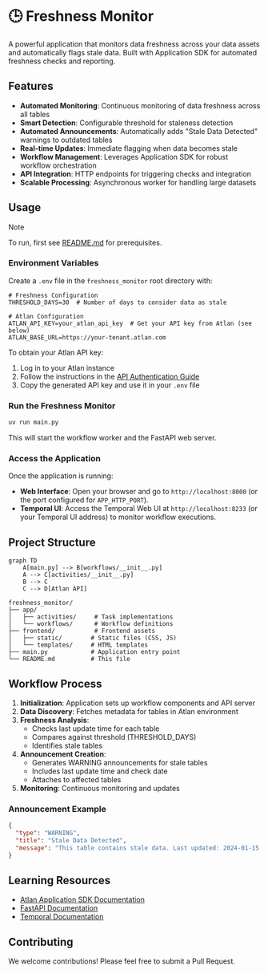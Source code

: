 # 🕒 Freshness Monitor

A powerful application that monitors data freshness across your data assets and automatically flags stale data. Built with Application SDK for automated freshness checks and reporting.

## Features

- **Automated Monitoring**: Continuous monitoring of data freshness across all tables
- **Smart Detection**: Configurable threshold for staleness detection
- **Automated Announcements**: Automatically adds "Stale Data Detected" warnings to outdated tables
- **Real-time Updates**: Immediate flagging when data becomes stale
- **Workflow Management**: Leverages Application SDK for robust workflow orchestration
- **API Integration**: HTTP endpoints for triggering checks and integration
- **Scalable Processing**: Asynchronous worker for handling large datasets

## Usage

> [!NOTE]
> To run, first see [README.md](../README.md) for prerequisites.

### Environment Variables

Create a `.env` file in the `freshness_monitor` root directory with:

```env
# Freshness Configuration
THRESHOLD_DAYS=30  # Number of days to consider data as stale

# Atlan Configuration
ATLAN_API_KEY=your_atlan_api_key  # Get your API key from Atlan (see below)
ATLAN_BASE_URL=https://your-tenant.atlan.com
```

To obtain your Atlan API key:

1. Log in to your Atlan instance
2. Follow the instructions in the [API Authentication Guide](https://ask.atlan.com/hc/en-us/articles/8312649180049-API-authentication)
3. Copy the generated API key and use it in your `.env` file

### Run the Freshness Monitor

```bash
uv run main.py
```

This will start the workflow worker and the FastAPI web server.

### Access the Application

Once the application is running:

- **Web Interface**: Open your browser and go to `http://localhost:8000` (or the port configured for `APP_HTTP_PORT`).
- **Temporal UI**: Access the Temporal Web UI at `http://localhost:8233` (or your Temporal UI address) to monitor workflow executions.

## Project Structure

```mermaid
graph TD
    A[main.py] --> B[workflows/__init__.py]
    A --> C[activities/__init__.py]
    B --> C
    C --> D[Atlan API]
```

```
freshness_monitor/
├── app/
│   ├── activities/     # Task implementations
│   └── workflows/      # Workflow definitions
├── frontend/           # Frontend assets
│   ├── static/        # Static files (CSS, JS)
│   └── templates/     # HTML templates
├── main.py            # Application entry point
└── README.md          # This file
```

## Workflow Process

1. **Initialization**: Application sets up workflow components and API server
2. **Data Discovery**: Fetches metadata for tables in Atlan environment
3. **Freshness Analysis**:
   - Checks last update time for each table
   - Compares against threshold (THRESHOLD_DAYS)
   - Identifies stale tables
4. **Announcement Creation**:
   - Generates WARNING announcements for stale tables
   - Includes last update time and check date
   - Attaches to affected tables
5. **Monitoring**: Continuous monitoring and updates

### Announcement Example

```json
{
  "type": "WARNING",
  "title": "Stale Data Detected",
  "message": "This table contains stale data. Last updated: 2024-01-15. Data freshness check performed on 2024-03-20."
}
```

## Learning Resources

- [Atlan Application SDK Documentation](https://github.com/atlanhq/application-sdk/tree/main/docs)
- [FastAPI Documentation](https://fastapi.tiangolo.com/)
- [Temporal Documentation](https://docs.temporal.io/)

## Contributing

We welcome contributions! Please feel free to submit a Pull Request.
